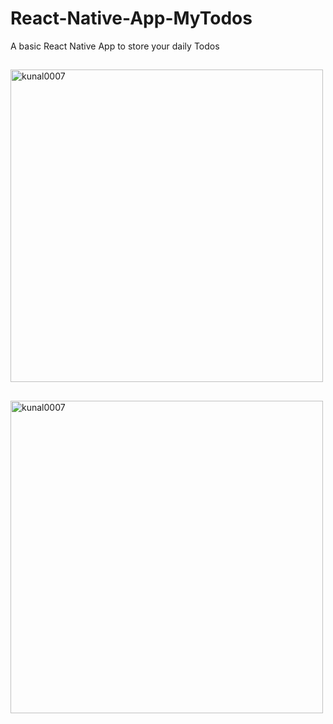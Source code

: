 # React-Native-App-MyTodos
A basic React Native App to store your daily Todos

##
 <img src="https://user-images.githubusercontent.com/73381050/151847702-45650d56-9b42-434c-a271-1d194d82557f.jpeg" alt="kunal0007" width="500"/>
 
##
 <img src="https://user-images.githubusercontent.com/73381050/151848182-e90e7a5a-9fc2-487e-86a9-22335f0ddb9b.jpeg" alt="kunal0007" width="500"/>
